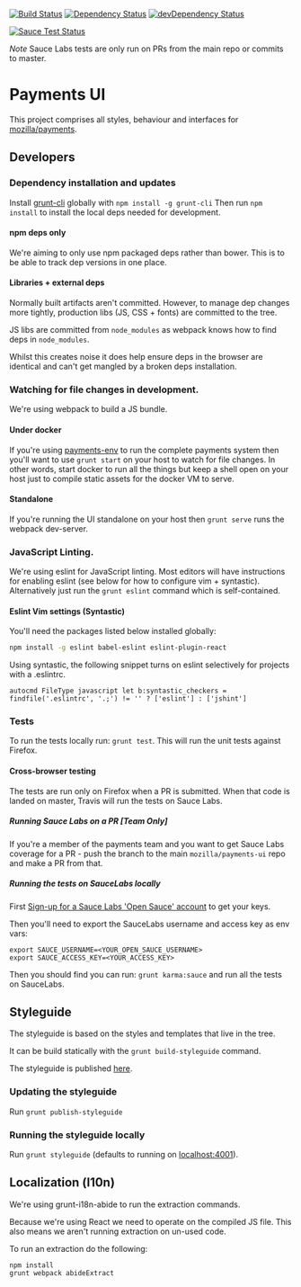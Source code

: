 [![Build Status](https://travis-ci.org/mozilla/payments-ui.svg)](https://travis-ci.org/mozilla/payments-ui)
[![Dependency Status](https://david-dm.org/mozilla/payments-ui.svg)](https://david-dm.org/mozilla/payments-ui)
[![devDependency Status](https://david-dm.org/mozilla/payments-ui/dev-status.svg)](https://david-dm.org/mozilla/payments-ui#info=devDependencies)

[![Sauce Test Status](https://saucelabs.com/browser-matrix/moz-payments-ui.svg)](https://saucelabs.com/u/moz-payments-ui)

*Note* Sauce Labs tests are only run on PRs from the main repo or commits to master.

# Payments UI

This project comprises all styles, behaviour and interfaces for
[mozilla/payments](https://github.com/mozilla/payments).

## Developers

### Dependency installation and updates

Install [grunt-cli](http://gruntjs.com/)
globally with `npm install -g grunt-cli`
Then run `npm install` to install the local deps needed for development.

#### npm deps only

We're aiming to only use npm packaged deps rather than bower. This is to be able to
track dep versions in one place.

#### Libraries + external deps

Normally built artifacts aren't committed. However, to manage dep changes more
tightly, production libs (JS, CSS + fonts) are committed to the tree.

JS libs are committed from `node_modules` as webpack knows how to find deps in
`node_modules`.

Whilst this creates noise it does help ensure deps in the browser
are identical and can't get mangled by a broken deps installation.

### Watching for file changes in development.

We're using webpack to build a JS bundle.

#### Under docker

If you're using [payments-env](https://github.com/mozilla/payments-env/)
to run the complete payments system then you'll want to use
`grunt start` on your host to watch for file changes.
In other words, start docker to run all the things but keep a shell open
on your host just to compile static assets for the docker VM to serve.

#### Standalone

If you're running the UI standalone on your host then `grunt serve`
runs the webpack dev-server.

### JavaScript Linting.

We're using eslint for JavaScript linting. Most editors will have instructions for
enabling eslint (see below for how to configure vim + syntastic). Alternatively
just run the `grunt eslint` command which is self-contained.

#### Eslint Vim settings (Syntastic)

You'll need the packages listed below installed globally:

```sh
npm install -g eslint babel-eslint eslint-plugin-react
```

Using syntastic, the following snippet turns on eslint selectively for projects with a .eslintrc.

```vim
autocmd FileType javascript let b:syntastic_checkers = findfile('.eslintrc', '.;') != '' ? ['eslint'] : ['jshint']
```

### Tests

To run the tests locally run: `grunt test`. This will run the unit tests
against Firefox.

#### Cross-browser testing

The tests are run only on Firefox when a PR is submitted. When that code is
landed on master, Travis will run the tests on Sauce Labs.

##### Running Sauce Labs on a PR [Team Only]

If you're a member of the payments team and you want to get Sauce Labs coverage
for a PR - push the branch to the main `mozilla/payments-ui` repo and make a PR
from that.

##### Running the tests on SauceLabs locally

First [Sign-up for a Sauce Labs 'Open Sauce' account](https://saucelabs.com/opensauce/)
to get your keys.

Then you'll need to export the SauceLabs username and access key as env vars:

```shell
export SAUCE_USERNAME=<YOUR_OPEN_SAUCE_USERNAME>
export SAUCE_ACCESS_KEY=<YOUR_ACCESS_KEY>
```

Then you should find you can run: `grunt karma:sauce` and run all the tests on SauceLabs.

## Styleguide

The styleguide is based on the styles and templates that live in the tree.

It can be build statically with the `grunt build-styleguide` command.

The styleguide is published [here](http://mozilla.github.io/payments-ui/).

### Updating the styleguide

Run `grunt publish-styleguide`

### Running the styleguide locally

Run `grunt styleguide` (defaults to running on [localhost:4001](http://localhost:4001)).

## Localization (l10n)

We're using grunt-i18n-abide to run the extraction commands.

Because we're using React we need to operate on the compiled JS file. This also means we aren't running extraction
on un-used code.

To run an extraction do the following:

```
npm install
grunt webpack abideExtract
```
